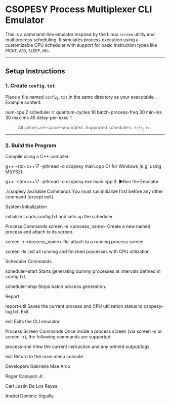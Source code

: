 #  CSOPESY Process Multiplexer CLI Emulator

This is a command-line emulator inspired by the Linux `screen` utility and multiprocess scheduling. It simulates process execution using a customizable CPU scheduler with support for basic instruction types like `PRINT`, `ADD`, `SLEEP`, etc.

---

## Setup Instructions

### 1. Create `config.txt`

Place a file named `config.txt` in the same directory as your executable. Example content:

num-cpu 2
scheduler rr
quantum-cycles 10
batch-process-freq 30
min-ins 30
max-ins 45
delay-per-exec 1


> All values are space-separated. Supported schedulers: `fcfs`, `rr`.

---

### 2. Build the Program

Compile using a C++ compiler:

g++ -std=c++17 -pthread -o csopesy main.cpp
Or for Windows (e.g. using MSYS2):

g++ -std=c++17 -pthread -o csopesy.exe main.cpp
3. ▶Run the Emulator

./csopesy
Available Commands
You must run initialize first before any other command (except exit).

System Initialization

initialize
Loads config.txt and sets up the scheduler.

Process Commands
screen -s <process_name>
Create a new named process and attach to its screen.


screen -r <process_name>
Re-attach to a running process screen.


screen -ls
List all running and finished processes with CPU utilization.

Scheduler Commands

scheduler-start
Starts generating dummy processes at intervals defined in config.txt.

scheduler-stop
Stops batch process generation.

Report

report-util
Saves the current process and CPU utilization status to csopesy-log.txt.
 Exit

exit
Exits the CLI emulator.

Process Screen Commands
Once inside a process screen (via screen -s or screen -r), the following commands are supported:

process-smi
View the current instruction and any printed output/logs.

exit
Return to the main menu console.

Developers
Gabrielle Mae Arco

Roger Canayon Jr.

Carl Justin De Los Reyes

Andrei Dominic Viguilla


